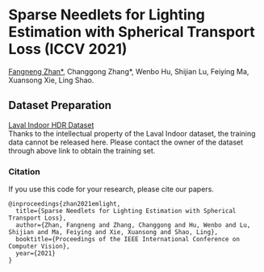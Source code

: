 # Sparse Needlets for Lighting Estimation with Spherical Transport Loss (ICCV 2021)
[Fangneng Zhan*](https://sites.google.com/view/fnzhan), Changgong Zhang*, Wenbo Hu, Shijian Lu, Feiying Ma, Xuansong Xie, Ling Shao. <br>

## Dataset Preparation
[Laval Indoor HDR Dataset](http://indoor.hdrdb.com/#intro) <br>
Thanks to the intellectual property of the Laval Indoor dataset, the training data cannot be released here. Please contact the owner of the dataset through above link to obtain the training set.


### Citation
If you use this code for your research, please cite our papers.
```
@inproceedings{zhan2021emlight,
  title={Sparse Needlets for Lighting Estimation with Spherical Transport Loss},
  author={Zhan, Fangneng and Zhang, Changgong and Hu, Wenbo and Lu, Shijian and Ma, Feiying and Xie, Xuansong and Shao, Ling},
  booktitle={Proceedings of the IEEE International Conference on Computer Vision},
  year={2021}
}
```
